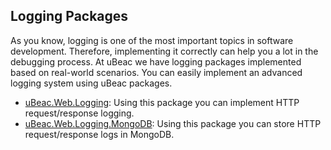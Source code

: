 ## Logging Packages
As you know, logging is one of the most important topics in software development. Therefore, implementing it correctly can help you a lot in the debugging process. At uBeac we have logging packages implemented based on real-world scenarios. You can easily implement an advanced logging system using uBeac packages.

- [uBeac.Web.Logging](uBeac.Web.Logging): Using this package you can implement HTTP request/response logging.
- [uBeac.Web.Logging.MongoDB](uBeac.Web.Logging.MongoDB): Using this package you can store HTTP request/response logs in MongoDB.
